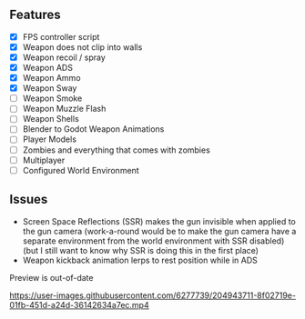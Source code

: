 ## Features
- [x] FPS controller script
- [x] Weapon does not clip into walls
- [x] Weapon recoil / spray
- [x] Weapon ADS
- [x] Weapon Ammo
- [x] Weapon Sway
- [ ] Weapon Smoke
- [ ] Weapon Muzzle Flash
- [ ] Weapon Shells
- [ ] Blender to Godot Weapon Animations
- [ ] Player Models
- [ ] Zombies and everything that comes with zombies
- [ ] Multiplayer
- [ ] Configured World Environment

## Issues
- Screen Space Reflections (SSR) makes the gun invisible when applied to the gun camera (work-a-round would be to make the gun camera have a separate environment from the world environment with SSR disabled) (but I still want to know why SSR is doing this in the first place)
- Weapon kickback animation lerps to rest position while in ADS

Preview is out-of-date

https://user-images.githubusercontent.com/6277739/204943711-8f02719e-01fb-451d-a24d-36142634a7ec.mp4
